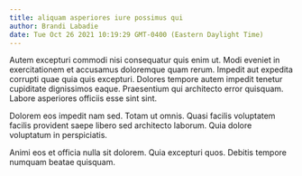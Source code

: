 ```yaml
---
title: aliquam asperiores iure possimus qui
author: Brandi Labadie
date: Tue Oct 26 2021 10:19:29 GMT-0400 (Eastern Daylight Time)
---
```

Autem excepturi commodi nisi consequatur quis enim ut. Modi eveniet in exercitationem et accusamus doloremque quam rerum. Impedit aut expedita corrupti quae quia quis excepturi. Dolores tempore autem impedit tenetur cupiditate dignissimos eaque. Praesentium qui architecto error quisquam. Labore asperiores officiis esse sint sint.

 Dolorem eos impedit nam sed. Totam ut omnis. Quasi facilis voluptatem facilis provident saepe libero sed architecto laborum. Quia dolore voluptatum in perspiciatis.

 Animi eos et officia nulla sit dolorem. Quia excepturi quos. Debitis tempore numquam beatae quisquam.